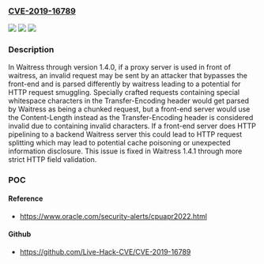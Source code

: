 ### [CVE-2019-16789](https://cve.mitre.org/cgi-bin/cvename.cgi?name=CVE-2019-16789)
![](https://img.shields.io/static/v1?label=Product&message=Waitress&color=blue)
![](https://img.shields.io/static/v1?label=Version&message=%3C%201.4.1%3C%201.4.1%20&color=brighgreen)
![](https://img.shields.io/static/v1?label=Vulnerability&message=CWE-444%20Inconsistent%20Interpretation%20of%20HTTP%20Requests%20('HTTP%20Request%20Smuggling')&color=brighgreen)

### Description

In Waitress through version 1.4.0, if a proxy server is used in front of waitress, an invalid request may be sent by an attacker that bypasses the front-end and is parsed differently by waitress leading to a potential for HTTP request smuggling. Specially crafted requests containing special whitespace characters in the Transfer-Encoding header would get parsed by Waitress as being a chunked request, but a front-end server would use the Content-Length instead as the Transfer-Encoding header is considered invalid due to containing invalid characters. If a front-end server does HTTP pipelining to a backend Waitress server this could lead to HTTP request splitting which may lead to potential cache poisoning or unexpected information disclosure. This issue is fixed in Waitress 1.4.1 through more strict HTTP field validation.

### POC

#### Reference
- https://www.oracle.com/security-alerts/cpuapr2022.html

#### Github
- https://github.com/Live-Hack-CVE/CVE-2019-16789

